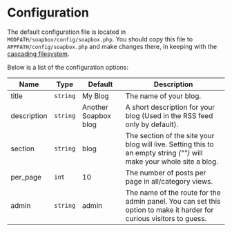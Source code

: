 # Configuration

The default configuration file is located in `MODPATH/soapbox/config/soapbox.php`. You should copy this file to `APPPATH/config/soapbox.php` and make changes there, in keeping with the [cascading filesystem](../kohana/files).

Below is a list of the configuration options:

Name | Type | Default | Description
-----|------|---------|------------
title | `string` | My Blog | The name of your blog.
description | `string` | Another Soapbox blog | A short description for your blog (Used in the RSS feed only by default).
section | `string` | blog | The section of the site your blog will live. Setting this to an empty string _("")_ will make your whole site a blog.
per_page | `int` | 10 | The number of posts per page in all/category views.
admin | `string` | admin | The name of the route for the admin panel. You can set this option to make it harder for curious visitors to guess.
